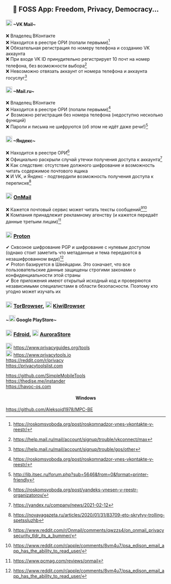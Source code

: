 <h2 align="center"> 🤝 FOSS App: Freedom, Privacy, Democracy... </h4>

#### <img width=20px src="https://i.ibb.co/yRG82BQ/vkmail.png"></img> ~VK Mail~
❌ Владелец ВКонтакте
<br>
❌ Находится в реестре ОРИ (попали первыми)[^1]
<br>
❌ Обязательная регистрация по номеру телефона и созданию VK аккаунта
<br>
❌ При входе VK ID принудительно регистрирует 10 почт на номер телефона, без возможности выбора[^2]
<br>
❌ Невозможно отвязать аккаунт от номера телефона и аккаунта госуслуг[^3]

[^1]: https://roskomsvoboda.org/post/roskomnadzor-vnes-vkontakte-v-reestr/
[^2]: https://help.mail.ru/mail/account/signup/trouble/vkconnect/max
[^3]: https://help.mail.ru/mail/account/signup/trouble/gos/other

#### <img width=20px src="https://i.ibb.co/wwR2FqW/mailru.png"></img> ~Mail.ru~
❌ Владелец ВКонтакте
<br>
❌ Находится в реестре ОРИ (попали первыми)[^1]
<br>
✔ Возможно регистрация без номера телефона (недоступно несколько функций)
<br>
❌ Пароли и письма не шифруются (об этом не идёт даже речи!)[^4]

[^4]: http://lib.itsec.ru/forum.php?sub=5646&from=0&format=printer-friendly

#### <img width=20px src="https://i.ibb.co/Yd8SPKb/Yandex.png"></img> ~Яндекс~
❌ Находится в реестре ОРИ[^7]
<br>
❌ Официально раскрыли случай утечки получения доступа к аккаунта[^5]
<br>
❌ Как следствие: отсутствие должного шифрование и возможность читать содержимое почтового ящика
<br>
❌ И VK, и Яндекс - подтвердили возможность получения доступа к переписке[^6]

[^5]: https://yandex.ru/company/news/2021-02-12
[^6]: https://novayagazeta.ru/articles/2020/01/31/83709-eto-skrytyy-trolling-spetssluzhb
[^7]: https://roskomsvoboda.org/post/yandeks-vnesen-v-reestr-organizatorov/

### <img width=20px src="https://i.ibb.co/ccGGB7m/OnMail.png"></img> [OnMail](https://www.onmail.com)
❌ Кажется почтовый сервис может читать тексты сообщений[^8][^9]
<br>
❌ Компания принадлежит рекламному агенству (и кажется передаёт данные третьим лицам)[^10]

[^8]: https://www.reddit.com/r/Onmail/comments/qwzzs4/on_onmail_privacysecurity_tldr_its_a_bummer/
[^9]: https://www.reddit.com/r/apple/comments/8vm4u7/psa_edison_email_app_has_the_ability_to_read_user/
[^10]: https://www.pcmag.com/reviews/onmail

### <img width=20px src="https://i.ibb.co/JCjqBbk/Proton.png"></img> [Proton](https://proton.me)
✔ Сквозное шифрование PGP и шифрование с нулевым доступом (однако стоит заметить что метаданные и тема передаются в незашифрованном виде)[^9]
<br>
✔ Proton базируется в Швейцарии. Это означает, что все пользовательские данные защищены строгими законами о конфиденциальности этой страны
<br>
✔ Все приложения имеют открытый исходный код и проверяются независимыми специалистами в области безопасности. Поэтому кто угодно может изучать их

[^9]: https://habr.com/ru/companies/first/articles/674864/

### <img width=20px src="https://i.ibb.co/pdfSrkS/Tor-Browser.png"></img> [TorBrowser](https://www.torproject.org/), <img width=20px src="https://github.com/awesome-windows11/CensorNet/assets/87380272/a0670efd-770e-49b9-be40-8cac6a1f5568"></img> [KiwiBrowser](https://github.com/kiwibrowser/src.next)

#### ~<img width=20px src="https://i.ibb.co/LnpQFQy/PlayStore.png"></img> Google PlayStore~

### <img width=20px src="https://i.ibb.co/0yFdx66/Fdroid.png"></img> [Fdroid](https://f-droid.org), <img width=20px src="https://auroraoss.com/img/auroralogo.webp"></img> [AuroraStore](https://gitlab.com/AuroraOSS/AuroraStore)

<img width=20px src="https://www.privacyguides.org/assets/brand/PNG/Favicon/favicon-32x32.png"></img>  https://www.privacyguides.org/tools
<br>
<img width=20px src="https://www.privacytools.io/img/favicons/favicon.ico"></img> https://www.privacytools.io
<br>
https://reddit.com/r/privacy
<br>
https://privacytoolslist.com

https://github.com/SimpleMobileTools
<br>
https://thedise.me/instander
<br>
https://havoc-os.com

<h4 align="center"> Windows </h4>

https://github.com/Aleksoid1978/MPC-BE
